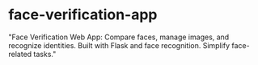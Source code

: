# face-verification-app
"Face Verification Web App: Compare faces, manage images, and recognize identities. Built with Flask and face recognition. Simplify face-related tasks."
